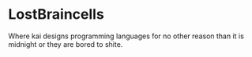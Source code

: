 # LostBraincells
Where kai designs programming languages for no other reason than it is midnight or they are bored to shite.
